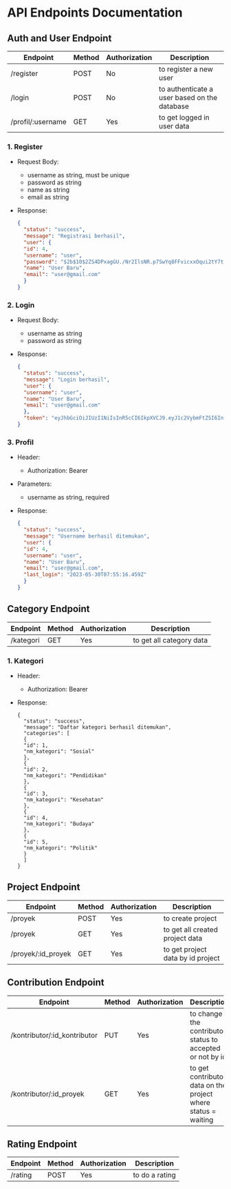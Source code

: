 # API Endpoints Documentation

## Auth and User Endpoint

| Endpoint          | Method | Authorization | Description                                  |
| ----------------- | ------ | ------------- | -------------------------------------------- |
| /register         | POST   | No            | to register a new user                       |
| /login            | POST   | No            | to authenticate a user based on the database |
| /profil/:username | GET    | Yes           | to get logged in user data                   |

### 1. Register

- Request Body:
  - username as string, must be unique
  - password as string
  - name as string
  - email as string

- Response:
  ```JSON
  {
    "status": "success",
    "message": "Registrasi berhasil",
    "user": {
    "id": 4,
    "username": "user",
    "password": "$2b$10$2ZS4DPxagGU./Nr2IlsNR.p7SwYq8FFvicxxOqui2tY7tKmgtG/.W",
    "name": "User Baru",
    "email": "user@gmail.com"
    }
  }
  ```

### 2. Login

- Request Body:

  - username as string
  - password as string

- Response:
  ```JSON
  {
    "status": "success",
    "message": "Login berhasil",
    "user": {
    "username": "user",
    "name": "User Baru",
    "email": "user@gmail.com"
    },
    "token": "eyJhbGciOiJIUzI1NiIsInR5cCI6IkpXVCJ9.eyJ1c2VybmFtZSI6InVzZXIiLCJpYXQiOjE2ODU0MDgxMTYsImV4cCI6MTY4NTQxMTcxNn0.eRwhWf2DgSOgc-W4HeY1tbjyrOa82M24zowUsMs9aZQ"
  }
  ```

### 3. Profil

- Header:

  - Authorization: Bearer <token>

- Parameters:

  - username as string, required

- Response:
  ```JSON
  {
    "status": "success",
    "message": "Username berhasil ditemukan",
    "user": {
    "id": 4,
    "username": "user",
    "name": "User Baru",
    "email": "user@gmail.com",
    "last_login": "2023-05-30T07:55:16.459Z"
    }
  }
  ```

## Category Endpoint

| Endpoint  | Method | Authorization | Description              |
| --------- | ------ | ------------- | ------------------------ |
| /kategori | GET    | Yes           | to get all category data |

### 1. Kategori

- Header:

  - Authorization: Bearer <token>

- Response:
  ```
  {
    "status": "success",
    "message": "Daftar kategori berhasil ditemukan",
    "categories": [
    {
    "id": 1,
    "nm_kategori": "Sosial"
    },
    {
    "id": 2,
    "nm_kategori": "Pendidikan"
    },
    {
    "id": 3,
    "nm_kategori": "Kesehatan"
    },
    {
    "id": 4,
    "nm_kategori": "Budaya"
    },
    {
    "id": 5,
    "nm_kategori": "Politik"
    }
    ]
  }
  ```

## Project Endpoint

| Endpoint           | Method | Authorization | Description                       |
| ------------------ | ------ | ------------- | --------------------------------- |
| /proyek            | POST   | Yes           | to create project                 |
| /proyek            | GET    | Yes           | to get all created project data   |
| /proyek/:id_proyek | GET    | Yes           | to get project data by id project |

## Contribution Endpoint

| Endpoint                     | Method | Authorization | Description                                                   |
| ---------------------------- | ------ | ------------- | ------------------------------------------------------------- |
| /kontributor/:id_kontributor | PUT    | Yes           | to change the contributor status to accepted or not by id     |
| /kontributor/:id_proyek      | GET    | Yes           | to get contributor data on the project where status = waiting |

## Rating Endpoint

| Endpoint | Method | Authorization | Description    |
| -------- | ------ | ------------- | -------------- |
| /rating  | POST   | Yes           | to do a rating |
